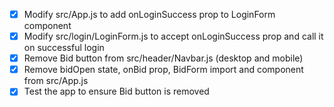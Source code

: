 - [x] Modify src/App.js to add onLoginSuccess prop to LoginForm component
- [x] Modify src/login/LoginForm.js to accept onLoginSuccess prop and call it on successful login
- [x] Remove Bid button from src/header/Navbar.js (desktop and mobile)
- [x] Remove bidOpen state, onBid prop, BidForm import and component from src/App.js
- [x] Test the app to ensure Bid button is removed
